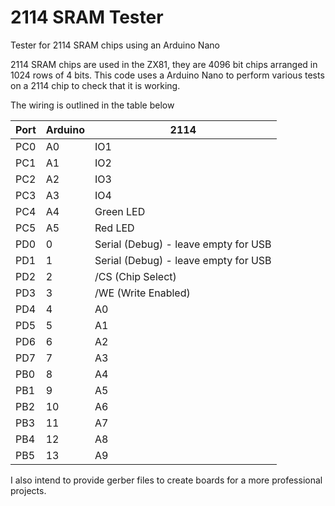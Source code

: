 # 2114 SRAM Tester

Tester for 2114 SRAM chips using an Arduino Nano

2114 SRAM chips are used in the ZX81, they are 4096 bit chips arranged in 1024 rows of 4 bits.  This code uses a Arduino Nano to perform various tests on a 2114 chip to check that it is working.

The wiring is outlined in the table below

Port | Arduino  |  2114
-----|----------|--------
PC0  |A0        |IO1
PC1  |A1        |IO2
PC2  |A2        |IO3
PC3  |A3        |IO4
PC4  |A4        |Green LED
PC5  |A5        |Red LED
PD0  |0         |Serial (Debug) - leave empty for USB
PD1  |1         |Serial (Debug) - leave empty for USB
PD2  |2         |/CS (Chip Select)
PD3  |3         |/WE (Write Enabled)
PD4  |4         |A0
PD5  |5         |A1
PD6  |6         |A2
PD7  |7         |A3
PB0  |8         |A4
PB1  |9         |A5
PB2  |10        |A6
PB3  |11        |A7
PB4  |12        |A8
PB5  |13        |A9


I also intend to provide gerber files to create boards for a more professional projects.
